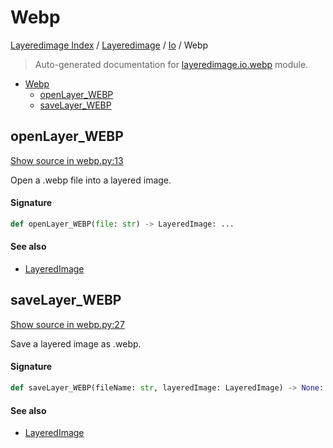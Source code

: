 # Webp

[Layeredimage Index](../../README.md#layeredimage-index) / [Layeredimage](../index.md#layeredimage) / [Io](./index.md#io) / Webp

> Auto-generated documentation for [layeredimage.io.webp](../../../../layeredimage/io/webp.py) module.

- [Webp](#webp)
  - [openLayer_WEBP](#openlayer_webp)
  - [saveLayer_WEBP](#savelayer_webp)

## openLayer_WEBP

[Show source in webp.py:13](../../../../layeredimage/io/webp.py#L13)

Open a .webp file into a layered image.

#### Signature

```python
def openLayer_WEBP(file: str) -> LayeredImage: ...
```

#### See also

- [LayeredImage](../layeredimage.md#layeredimage)



## saveLayer_WEBP

[Show source in webp.py:27](../../../../layeredimage/io/webp.py#L27)

Save a layered image as .webp.

#### Signature

```python
def saveLayer_WEBP(fileName: str, layeredImage: LayeredImage) -> None: ...
```

#### See also

- [LayeredImage](../layeredimage.md#layeredimage)